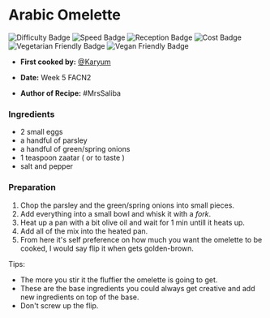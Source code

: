 # Arabic Omelette

![Difficulty Badge](https://img.shields.io/badge/Difficulty-25%25-green.svg)
![Speed Badge](https://img.shields.io/badge/Speed-10min-brightgreen.svg)
![Reception Badge](https://img.shields.io/badge/Reception-Very%20Positive-brightgreen.svg)
![Cost Badge](https://img.shields.io/badge/Cost-Very%20Cheap-brightgreen.svg)
![Vegetarian Friendly Badge](https://img.shields.io/badge/Vegetarian-True-brightgreen.svg)
![Vegan Friendly Badge](https://img.shields.io/badge/Vegan-False-red.svg)

+ **First cooked by:**
[@Karyum](https://github.com/karyum)

+ **Date:** Week 5 FACN2
+ **Author of Recipe:**
#MrsSaliba

### Ingredients
- 2 small eggs
- a handful of parsley
- a handful of green/spring onions
- 1 teaspoon zaatar ( or to taste )
- salt and pepper

### Preparation

1. Chop the parsley and the green/spring onions into small pieces.
2. Add everything into a small bowl and whisk it with a *fork*.
3. Heat up a pan with a bit olive oil and wait for 1 min untill it heats up.
4. Add all of the mix into the heated pan.
5. From here it's self preference on how much you want the omelette to be cooked, I would say flip it when gets golden-brown.

Tips:
- The more you stir it the fluffier the omelette is going to get.
- These are the base ingredients you could always get creative and add new ingredients on top of the base.
- Don't screw up the flip.
